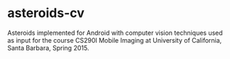 # asteroids-cv
Asteroids implemented for Android with computer vision techniques used as input for the course CS290I Mobile Imaging at University of California, Santa Barbara, Spring 2015.
